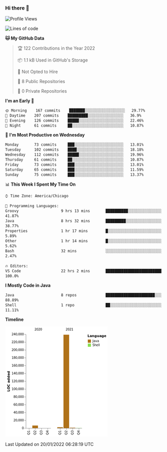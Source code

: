 ### Hi there 👋


<!--START_SECTION:waka-->
![Profile Views](http://img.shields.io/badge/Profile%20Views-0-blue)

![Lines of code](https://img.shields.io/badge/From%20Hello%20World%20I%27ve%20Written-249%20Thousand%20lines%20of%20code-blue)

**🐱 My GitHub Data** 

> 🏆 122 Contributions in the Year 2022
 > 
> 📦 1.1 kB Used in GitHub's Storage 
 > 
> 🚫 Not Opted to Hire
 > 
> 📜 8 Public Repositories 
 > 
> 🔑 0 Private Repositories  
 > 
**I'm an Early 🐤** 

```text
🌞 Morning    167 commits    ███████░░░░░░░░░░░░░░░░░░   29.77% 
🌆 Daytime    207 commits    █████████░░░░░░░░░░░░░░░░   36.9% 
🌃 Evening    126 commits    █████░░░░░░░░░░░░░░░░░░░░   22.46% 
🌙 Night      61 commits     ██░░░░░░░░░░░░░░░░░░░░░░░   10.87%

```
📅 **I'm Most Productive on Wednesday** 

```text
Monday       73 commits     ███░░░░░░░░░░░░░░░░░░░░░░   13.01% 
Tuesday      102 commits    ████░░░░░░░░░░░░░░░░░░░░░   18.18% 
Wednesday    112 commits    █████░░░░░░░░░░░░░░░░░░░░   19.96% 
Thursday     61 commits     ██░░░░░░░░░░░░░░░░░░░░░░░   10.87% 
Friday       73 commits     ███░░░░░░░░░░░░░░░░░░░░░░   13.01% 
Saturday     65 commits     ███░░░░░░░░░░░░░░░░░░░░░░   11.59% 
Sunday       75 commits     ███░░░░░░░░░░░░░░░░░░░░░░   13.37%

```


📊 **This Week I Spent My Time On** 

```text
⌚︎ Time Zone: America/Chicago

💬 Programming Languages: 
Groovy                   9 hrs 13 mins       ██████████░░░░░░░░░░░░░░░   41.87% 
Java                     8 hrs 32 mins       █████████░░░░░░░░░░░░░░░░   38.77% 
Properties               1 hr 17 mins        █░░░░░░░░░░░░░░░░░░░░░░░░   5.89% 
Other                    1 hr 14 mins        █░░░░░░░░░░░░░░░░░░░░░░░░   5.62% 
Bash                     32 mins             ░░░░░░░░░░░░░░░░░░░░░░░░░   2.47%

🔥 Editors: 
VS Code                  22 hrs 2 mins       █████████████████████████   100.0%

```

**I Mostly Code in Java** 

```text
Java                     8 repos             ██████████████████████░░░   88.89% 
Shell                    1 repo              ██░░░░░░░░░░░░░░░░░░░░░░░   11.11%

```


**Timeline**

![Chart not found](https://raw.githubusercontent.com/powercasgamer/powercasgamer/master/charts/bar_graph.png) 


 Last Updated on 20/01/2022 06:28:19 UTC
<!--END_SECTION:waka-->
